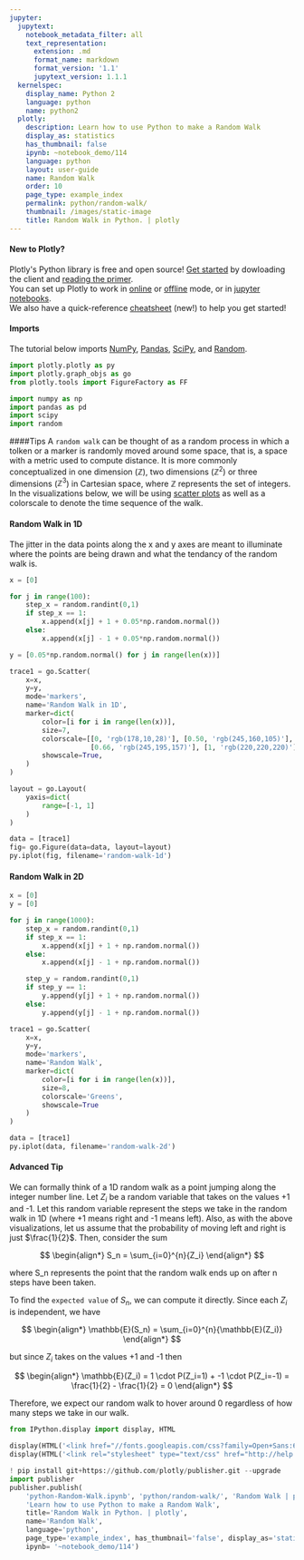 ```yaml
---
jupyter:
  jupytext:
    notebook_metadata_filter: all
    text_representation:
      extension: .md
      format_name: markdown
      format_version: '1.1'
      jupytext_version: 1.1.1
  kernelspec:
    display_name: Python 2
    language: python
    name: python2
  plotly:
    description: Learn how to use Python to make a Random Walk
    display_as: statistics
    has_thumbnail: false
    ipynb: ~notebook_demo/114
    language: python
    layout: user-guide
    name: Random Walk
    order: 10
    page_type: example_index
    permalink: python/random-walk/
    thumbnail: /images/static-image
    title: Random Walk in Python. | plotly
---
```


#### New to Plotly?
Plotly's Python library is free and open source! [Get started](https://plot.ly/python/getting-started/) by dowloading the client and [reading the primer](https://plot.ly/python/getting-started/).
<br>You can set up Plotly to work in [online](https://plot.ly/python/getting-started/#initialization-for-online-plotting) or [offline](https://plot.ly/python/getting-started/#initialization-for-offline-plotting) mode, or in [jupyter notebooks](https://plot.ly/python/getting-started/#start-plotting-online).
<br>We also have a quick-reference [cheatsheet](https://images.plot.ly/plotly-documentation/images/python_cheat_sheet.pdf) (new!) to help you get started!


#### Imports
The tutorial below imports [NumPy](http://www.numpy.org/), [Pandas](https://plot.ly/pandas/intro-to-pandas-tutorial/), [SciPy](https://www.scipy.org/), and [Random](https://docs.python.org/2/library/random.html).

```python
import plotly.plotly as py
import plotly.graph_objs as go
from plotly.tools import FigureFactory as FF

import numpy as np
import pandas as pd
import scipy
import random
```

####Tips
A `random walk` can be thought of as a random process in which a tolken or a marker is randomly moved around some space, that is, a space with a metric used to compute distance. It is more commonly conceptualized in one dimension ($\mathbb{Z}$), two dimensions ($\mathbb{Z}^2$) or three dimensions ($\mathbb{Z}^3$) in Cartesian space, where $\mathbb{Z}$ represents the set of integers. In the visualizations below, we will be using [scatter plots](https://plot.ly/python/line-and-scatter/) as well as a colorscale to denote the time sequence of the walk.


#### Random Walk in 1D


The jitter in the data points along the x and y axes are meant to illuminate where the points are being drawn and what the tendancy of the random walk is.

```python
x = [0]

for j in range(100):
    step_x = random.randint(0,1)
    if step_x == 1:
        x.append(x[j] + 1 + 0.05*np.random.normal())
    else:
        x.append(x[j] - 1 + 0.05*np.random.normal())

y = [0.05*np.random.normal() for j in range(len(x))]

trace1 = go.Scatter(
    x=x,
    y=y,
    mode='markers',
    name='Random Walk in 1D',
    marker=dict(
        color=[i for i in range(len(x))],
        size=7,
        colorscale=[[0, 'rgb(178,10,28)'], [0.50, 'rgb(245,160,105)'],
                    [0.66, 'rgb(245,195,157)'], [1, 'rgb(220,220,220)']],
        showscale=True,
    )
)

layout = go.Layout(
    yaxis=dict(
        range=[-1, 1]
    )
)

data = [trace1]
fig= go.Figure(data=data, layout=layout)
py.iplot(fig, filename='random-walk-1d')
```

#### Random Walk in 2D

```python
x = [0]
y = [0]

for j in range(1000):
    step_x = random.randint(0,1)
    if step_x == 1:
        x.append(x[j] + 1 + np.random.normal())
    else:
        x.append(x[j] - 1 + np.random.normal())

    step_y = random.randint(0,1)
    if step_y == 1:
        y.append(y[j] + 1 + np.random.normal())
    else:
        y.append(y[j] - 1 + np.random.normal())

trace1 = go.Scatter(
    x=x,
    y=y,
    mode='markers',
    name='Random Walk',
    marker=dict(
        color=[i for i in range(len(x))],
        size=8,
        colorscale='Greens',
        showscale=True
    )
)

data = [trace1]
py.iplot(data, filename='random-walk-2d')
```

#### Advanced Tip
We can formally think of a 1D random walk as a point jumping along the integer number line. Let $Z_i$ be a random variable that takes on the values +1 and -1. Let this random variable represent the steps we take in the random walk in 1D (where +1 means right and -1 means left). Also, as with the above visualizations, let us assume that the probability of moving left and right is just $\frac{1}{2}$. Then, consider the sum

$$
\begin{align*}
S_n = \sum_{i=0}^{n}{Z_i}
\end{align*}
$$

where S_n represents the point that the random walk ends up on after n steps have been taken.

To find the `expected value` of $S_n$, we can compute it directly. Since each $Z_i$ is independent, we have

$$
\begin{align*}
\mathbb{E}(S_n) = \sum_{i=0}^{n}{\mathbb{E}(Z_i)}
\end{align*}
$$

but since $Z_i$ takes on the values +1 and -1 then

$$
\begin{align*}
\mathbb{E}(Z_i) = 1 \cdot P(Z_i=1) + -1 \cdot P(Z_i=-1) = \frac{1}{2} - \frac{1}{2} = 0
\end{align*}
$$

Therefore, we expect our random walk to hover around $0$ regardless of how many steps we take in our walk.

```python
from IPython.display import display, HTML

display(HTML('<link href="//fonts.googleapis.com/css?family=Open+Sans:600,400,300,200|Inconsolata|Ubuntu+Mono:400,700" rel="stylesheet" type="text/css" />'))
display(HTML('<link rel="stylesheet" type="text/css" href="http://help.plot.ly/documentation/all_static/css/ipython-notebook-custom.css">'))

! pip install git+https://github.com/plotly/publisher.git --upgrade
import publisher
publisher.publish(
    'python-Random-Walk.ipynb', 'python/random-walk/', 'Random Walk | plotly',
    'Learn how to use Python to make a Random Walk',
    title='Random Walk in Python. | plotly',
    name='Random Walk',
    language='python',
    page_type='example_index', has_thumbnail='false', display_as='statistics', order=10,
    ipynb= '~notebook_demo/114')
```

```python

```
